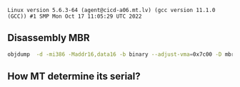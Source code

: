 


```
Linux version 5.6.3-64 (agent@cicd-a06.mt.lv) (gcc version 11.1.0 (GCC)) #1 SMP Mon Oct 17 11:05:29 UTC 2022
```

## Disassembly MBR

``` sh
objdump  -d -mi386 -Maddr16,data16 -b binary --adjust-vma=0x7c00 -D mbr-446.bin
```

## How MT determine its serial?

